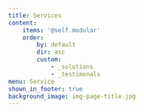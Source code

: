 ```yaml
---
title: Services
content:
    items: '@self.modular'
    order:
        by: default
        dir: asc
        custom:
            - _solutions
            - _testimonals
menu: Service
shown_in_footer: true
background_image: img-page-title.jpg
---
```


